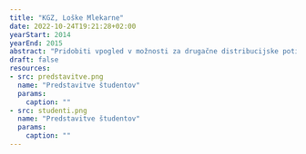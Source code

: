 ```yaml
---
title: "KGZ, Loške Mlekarne"
date: 2022-10-24T19:21:28+02:00
yearStart: 2014
yearEnd: 2015
abstract: "Pridobiti vpogled v možnosti za drugačne distribucijske poti in razvoj izdelkov, ki odstopajo od večje konkurence. Izvesti preliminarne raziskave nakupnih navad in preferenc porabnikov ter ovrednotiti vizualno podobo blagovnih znamk Loške mlekarne in matičnega podjetja Kmetijsko-gozdarske zadruge Škofja Loka."
draft: false
resources:
- src: predstavitve.png
  name: "Predstavitve študentov"
  params:
    caption: ""
- src: studenti.png
  name: "Predstavitve študentov"
  params:
    caption: ""
---
```


